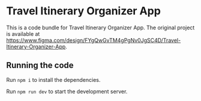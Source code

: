 
  # Travel Itinerary Organizer App

  This is a code bundle for Travel Itinerary Organizer App. The original project is available at https://www.figma.com/design/FYgQwGvTM4gPgNv0JgSC4D/Travel-Itinerary-Organizer-App.

  ## Running the code

  Run `npm i` to install the dependencies.

  Run `npm run dev` to start the development server.
  
